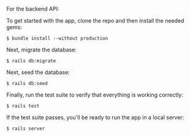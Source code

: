 For the backend API:


To get started with the app, clone the repo and then install the needed gems:

```
$ bundle install --without production
```

Next, migrate the database:

```
$ rails db:migrate
```


Next, seed the database:
```
$ rails db:seed
```
Finally, run the test suite to verify that everything is working correctly:

```
$ rails test
```

If the test suite passes, you'll be ready to run the app in a local server:

```
$ rails server
```